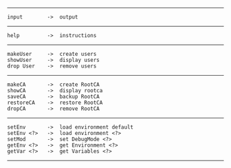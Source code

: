  ---------------------------------------------
    input        ->  output
  ---------------------------------------------
    help         ->  instructions
  ---------------------------------------------
    makeUser     ->  create users
    showUser     ->  display users
    drop User    ->  remove users
  ---------------------------------------------
    makeCA       ->  create RootCA
    showCA       ->  display rootca
    saveCA       ->  backup RootCA
    restoreCA    ->  restore RootCA
    dropCA       ->  remove RootCA
  ---------------------------------------------
    setEnv       ->  load environment default
    setEnv <?>   ->  load environment <?>
    setMod       ->  set DebugMode <?>
    getEnv <?>   ->  get Environment <?>
    getVar <?>   ->  get Variables <?>
  ---------------------------------------------
